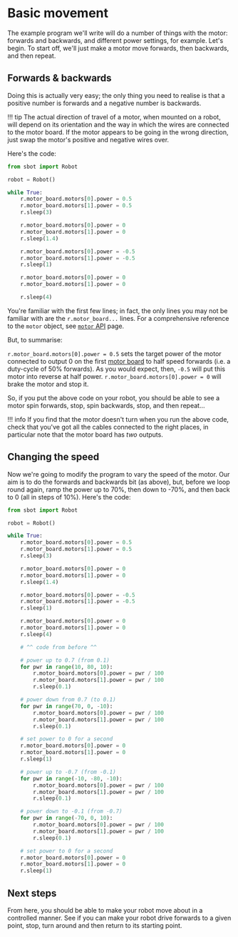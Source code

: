 # Basic movement

The example program we'll write will do a number of things with the motor: forwards and backwards, and different power settings, for example. Let's begin. To start off, we'll just make a motor move forwards, then backwards, and then repeat.

## Forwards & backwards

Doing this is actually very easy; the only thing you need to realise is that a positive number is forwards and a negative number is backwards.

!!! tip
    The actual direction of travel of a motor, when mounted on a robot, will depend on its orientation and the way in which the wires are connected to the motor board. If the motor appears to be going in the wrong direction, just swap the motor's positive and negative wires over.

Here's the code:

```python
from sbot import Robot

robot = Robot()

while True:
    r.motor_board.motors[0].power = 0.5
    r.motor_board.motors[1].power = 0.5
    r.sleep(3)

    r.motor_board.motors[0].power = 0
    r.motor_board.motors[1].power = 0
    r.sleep(1.4)

    r.motor_board.motors[0].power = -0.5
    r.motor_board.motors[1].power = -0.5
    r.sleep(1)

    r.motor_board.motors[0].power = 0
    r.motor_board.motors[1].power = 0

    r.sleep(4)
```

You're familiar with the first few lines; in fact, the only lines you may not be familiar with are the `r.motor_board...` lines. For a comprehensive reference to the `motor` object, see [`motor` API](../programming/motor-board.md) page.

But, to summarise:

`r.motor_board.motors[0].power = 0.5` sets the target power of the motor connected to output 0 on the first [motor board](../kit/motor-board.md) to half speed forwards (i.e. a duty-cycle of 50% forwards). As you would expect, then, `-0.5` will put this motor into reverse at half power.
`r.motor_board.motors[0].power = 0` will brake the motor and stop it.

So, if you put the above code on your robot, you should be able to see a motor spin forwards, stop, spin backwards, stop, and then repeat...

!!! info
    If you find that the motor doesn't turn when you run the above code, check that you've got all the cables connected to the right places, in particular note that the motor board has _two_ outputs.

## Changing the speed

Now we're going to modify the program to vary the speed of the motor. Our aim is to do the forwards and backwards bit (as above), but, before we loop round again, ramp the power up to 70%, then down to -70%, and then back to 0 (all in steps of 10%). Here's the code:

```python
from sbot import Robot

robot = Robot()

while True:
    r.motor_board.motors[0].power = 0.5
    r.motor_board.motors[1].power = 0.5
    r.sleep(3)

    r.motor_board.motors[0].power = 0
    r.motor_board.motors[1].power = 0
    r.sleep(1.4)

    r.motor_board.motors[0].power = -0.5
    r.motor_board.motors[1].power = -0.5
    r.sleep(1)

    r.motor_board.motors[0].power = 0
    r.motor_board.motors[1].power = 0
    r.sleep(4)

    # ^^ code from before ^^

    # power up to 0.7 (from 0.1)
    for pwr in range(10, 80, 10):
        r.motor_board.motors[0].power = pwr / 100
        r.motor_board.motors[1].power = pwr / 100
        r.sleep(0.1)

    # power down from 0.7 (to 0.1)
    for pwr in range(70, 0, -10):
        r.motor_board.motors[0].power = pwr / 100
        r.motor_board.motors[1].power = pwr / 100
        r.sleep(0.1)

    # set power to 0 for a second
    r.motor_board.motors[0].power = 0
    r.motor_board.motors[1].power = 0
    r.sleep(1)

    # power up to -0.7 (from -0.1)
    for pwr in range(-10, -80, -10):
        r.motor_board.motors[0].power = pwr / 100
        r.motor_board.motors[1].power = pwr / 100
        r.sleep(0.1)

    # power down to -0.1 (from -0.7)
    for pwr in range(-70, 0, 10):
        r.motor_board.motors[0].power = pwr / 100
        r.motor_board.motors[1].power = pwr / 100
        r.sleep(0.1)

    # set power to 0 for a second
    r.motor_board.motors[0].power = 0
    r.motor_board.motors[1].power = 0
    r.sleep(1)
```

## Next steps

From here, you should be able to make your robot move about in a controlled manner. See if you can make your robot drive forwards to a given point, stop, turn around and then return to its starting point.
